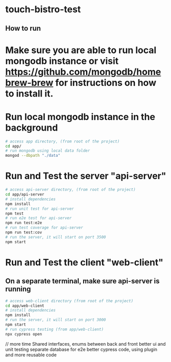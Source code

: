 # touch-bistro-test

## How to run

# Make sure you are able to run local mongodb instance or visit https://github.com/mongodb/homebrew-brew for instructions on how to install it.

# Run local mongodb instance in the background

```bash
# access app directory, (from root of the project)
cd app/
# run mongodb using local data folder
mongod --dbpath "./data"
```

# Run and Test the server "api-server"

```bash
# access api-server directory, (from root of the project)
cd app/api-server
# install dependencies
npm install
# run unit test for api-server
npm test
# run e2e test for api-server
npm run test:e2e
# run test coverage for api-server
npm run test:cov
# run the server, it will start on port 3500
npm start
```

# Run and Test the client "web-client"

## On a separate terminal, make sure api-server is running

```bash
# access web-client directory (from root of the project)
cd app/web-client
# install dependencies
npm install
# run the server, it will start on port 3000
npm start
# run cypress testing (from app/web-client)
npx cypress open
```

// more time
Shared interfaces, enums between back and front
better ui and unit testing
separate database for e2e
better cypress code, using plugin and more reusable code
